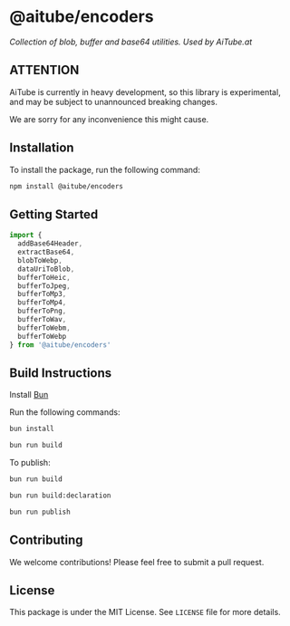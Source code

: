 # @aitube/encoders

*Collection of blob, buffer and base64 utilities. Used by AiTube.at*

## ATTENTION

AiTube is currently in heavy development, so this library is experimental,
and may be subject to unannounced breaking changes.

We are sorry for any inconvenience this might cause.

## Installation

To install the package, run the following command:

```bash
npm install @aitube/encoders
```

## Getting Started

```typescript
import {
  addBase64Header,
  extractBase64,
  blobToWebp,
  dataUriToBlob,
  bufferToHeic,
  bufferToJpeg,
  bufferToMp3,
  bufferToMp4,
  bufferToPng,
  bufferToWav,
  bufferToWebm,
  bufferToWebp
} from '@aitube/encoders'

```

## Build Instructions

Install [Bun](https://bun.sh/)

Run the following commands:

```bash
bun install

bun run build
```

To publish:

```bash
bun run build

bun run build:declaration

bun run publish
```

## Contributing

We welcome contributions! Please feel free to submit a pull request.

## License

This package is under the MIT License. See `LICENSE` file for more details.
